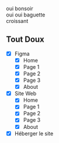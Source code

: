 oui bonsoir\
oui oui baguette\
croissant
## Tout Doux
- [X] Figma
  - [X] Home
  - [X] Page 1
  - [X] Page 2
  - [X] Page 3
  - [X] About
- [X] Site Web
  - [X] Home
  - [X] Page 1
  - [X] Page 2
  - [X] Page 3
  - [X] About
- [X] Héberger le site
